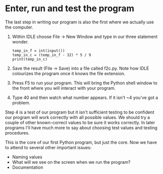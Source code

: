 # Enter, run and test the program

The last step in writing our program is also the first where we actually
use the computer.

1.  Within IDLE choose File → New Window and type in our three statement
    wonder.

        temp_in_f = int(input())
        temp_in_c = (temp_in_f - 32) * 5 / 9
        print(temp_in_c)

2.  Save the result (File → Save) into a file called f2c.py. Note how
    IDLE colourizes the program once it knows the file extension.

3.  Press F5 to run your program. This will bring the Python shell
    window to the front where you will interact with your program.

4.  Type 40 and then watch what number appears. If it isn't \~4 you've
    got a problem.

Step 4 is a test of our program but it isn't sufficient testing to be
confident our program will work correctly with all possible values. We
should try a couple of other known-correct values to be sure it works
correctly. In later programs I'll have much more to say about choosing
test values and testing procedures.

This is the core of our first Python program, but just the core. Now we
have to attend to several other important issues:

-   Naming values
-   What will we see on the screen when we run the program?
-   Documentation
